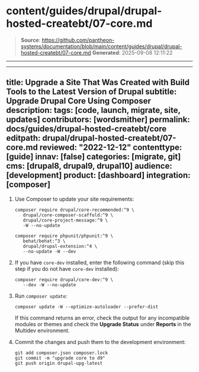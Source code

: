 # content/guides/drupal/drupal-hosted-createbt/07-core.md

> **Source**: https://github.com/pantheon-systems/documentation/blob/main/content/guides/drupal/drupal-hosted-createbt/07-core.md
> **Generated**: 2025-09-08 12:11:22

---

---
title: Upgrade a Site That Was Created with Build Tools to the Latest Version of Drupal
subtitle: Upgrade Drupal Core Using Composer
description: 
tags: [code, launch, migrate, site, updates]
contributors: [wordsmither]
permalink: docs/guides/drupal-hosted-createbt/core
editpath: drupal/drupal-hosted-createbt/07-core.md
reviewed: "2022-12-12"
contenttype: [guide]
innav: [false]
categories: [migrate, git]
cms: [drupal8, drupal9, drupal10]
audience: [development]
product: [dashboard]
integration: [composer]
---

1. Use Composer to update your site requirements:

   ```bash{outputLines: 2-5,7-9}
   composer require drupal/core-recommended:^9 \
      drupal/core-composer-scaffold:^9 \
      drupal/core-project-message:^9 \
      -W --no-update

   composer require phpunit/phpunit:^9 \
      behat/behat:^3 \
      drupal/drupal-extension:^4 \
      --no-update -W --dev
   ```

1. If you have `core-dev` installed, enter the following command (skip this step if you do not have `core-dev` installed):

   ```bash{outputLines: 2}
   composer require drupal/core-dev:^9 \
      --dev -W --no-update
   ```

1. Run `composer update`:

   ```bash{promptUser: user}
   composer update -W --optimize-autoloader --prefer-dist
   ```

   If this command returns an error, check the output for any incompatible modules or themes and check the **Upgrade Status** under **Reports** in the Multidev environment.

1. Commit the changes and push them to the development environment:

   ```bash{promptUser: user}
   git add composer.json composer.lock
   git commit -m "upgrade core to d9"
   git push origin drupal-upg-latest
   ```
